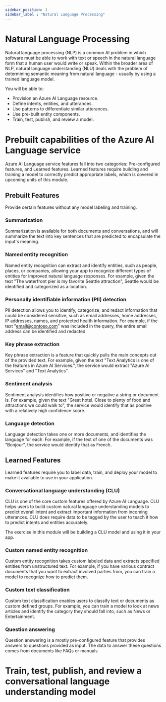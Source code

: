 ```yaml
---
sidebar_position: 1
sidebar_label : "Natural Language Processing"
---
```

# Natural Language Processing

Natural language processing (NLP) is a common AI problem in which software must be able to work with text or speech in the natural language form that a human user would write or speak. Within the broader area of NLP, natural language understanding (NLU) deals with the problem of determining semantic meaning from natural language - usually by using a trained language model.

You will be able to:

 - Provision an Azure AI Language resource. 
 - Define intents, entities, and utterances. 
 - Use patterns to differentiate similar utterances. 
 - Use pre-built entity components. 
 - Train, test, publish, and review a
   model.

# Prebuilt capabilities of the Azure AI Language service

Azure AI Language service features fall into two categories: Pre-configured features, and Learned features. Learned features require building and training a model to correctly predict appropriate labels, which is covered in upcoming units of this module.

## Prebuilt Features

Provide certain features without any model labeling and training.

### Summarization

Summarization is available for both documents and conversations, and will summarize the text into key sentences that are predicted to encapsulate the input's meaning.

### Named entity recognition

Named entity recognition can extract and identify entities, such as people, places, or companies, allowing your app to recognize different types of entities for improved natural language responses. For example, given the text "The waterfront pier is my favorite Seattle attraction", Seattle would be identified and categorized as a location.

### Personally identifiable information (PII) detection

PII detection allows you to identify, categorize, and redact information that could be considered sensitive, such as email addresses, home addresses, IP addresses, names, and protected health information. For example, if the text "email@contoso.com" was included in the query, the entire email address can be identified and redacted.

### Key phrase extraction

Key phrase extraction is a feature that quickly pulls the main concepts out of the provided text. For example, given the text "Text Analytics is one of the features in Azure AI Services.", the service would extract "Azure AI Services" and "Text Analytics".

### Sentiment analysis

Sentiment analysis identifies how positive or negative a string or document is. For example, given the text "Great hotel. Close to plenty of food and attractions we could walk to", the service would identify that as positive with a relatively high confidence score.

### Language detection

Language detection takes one or more documents, and identifies the language for each. For example, if the text of one of the documents was "Bonjour", the service would identify that as French.

## Learned Features

Learned features require you to label data, train, and deploy your model to make it available to use in your application.

### Conversational language understanding (CLU)

CLU is one of the core custom features offered by Azure AI Language. CLU helps users to build custom natural language understanding models to predict overall intent and extract important information from incoming utterances. CLU does require data to be tagged by the user to teach it how to predict intents and entities accurately.

The exercise in this module will be building a CLU model and using it in your app.

### Custom named entity recognition

Custom entity recognition takes custom labeled data and extracts specified entities from unstructured text. For example, if you have various contract documents that you want to extract involved parties from, you can train a model to recognize how to predict them.

### Custom text classification

Custom text classification enables users to classify text or documents as custom defined groups. For example, you can train a model to look at news articles and identify the category they should fall into, such as News or Entertainment.

### Question answering

Question answering is a mostly pre-configured feature that provides answers to questions provided as input. The data to answer these questions comes from documents like FAQs or manuals

# Train, test, publish, and review a conversational language understanding model


